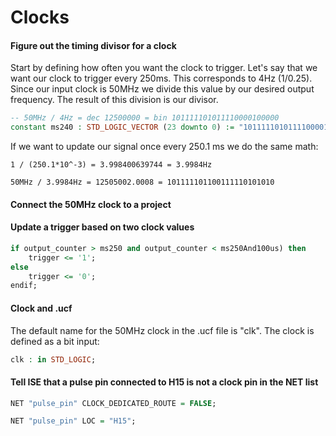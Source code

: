 # Clocks
#### Figure out the timing divisor for a clock
Start by defining how often you want the clock to trigger. Let's say that we want our clock to trigger every 250ms. This corresponds to 4Hz (1/0.25). Since our input clock is 50MHz we divide this value by our desired output frequency. The result of this division is our divisor.
```VHDL
-- 50MHz / 4Hz = dec 12500000 = bin 101111101011110000100000
constant ms240 : STD_LOGIC_VECTOR (23 downto 0) := "101111101011110000100000";
```
If we want to update our signal once every 250.1 ms we do the same math:
```
1 / (250.1*10^-3) = 3.998400639744 = 3.9984Hz

50MHz / 3.9984Hz = 12505002.0008 = 101111101100111110101010
```

#### Connect the 50MHz clock to a project

#### Update a trigger based on two clock values
```VHDL
if output_counter > ms250 and output_counter < ms250And100us) then
    trigger <= '1';
else
    trigger <= '0';
endif;
```

#### Clock and .ucf
The default name for the 50MHz clock in the .ucf file is "clk". The clock is defined as a bit input:
```VHDL
clk : in STD_LOGIC;
```

#### Tell ISE that a pulse pin connected to H15 is not a clock pin in the NET list
```VHDL
NET "pulse_pin" CLOCK_DEDICATED_ROUTE = FALSE;

NET "pulse_pin" LOC = "H15";
```
